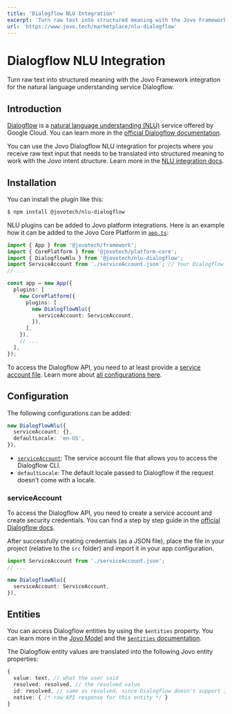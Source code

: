 ```yaml
---
title: 'Dialogflow NLU Integration'
excerpt: 'Turn raw text into structured meaning with the Jovo Framework integration for the natural language understanding service Dialogflow.'
url: 'https://www.jovo.tech/marketplace/nlu-dialogflow'
---
```


# Dialogflow NLU Integration

Turn raw text into structured meaning with the Jovo Framework integration for the natural language understanding service Dialogflow.

## Introduction

[Dialogflow](https://cloud.google.com/dialogflow) is a [natural language understanding (NLU)](https://www.jovo.tech/docs/nlu) service offered by Google Cloud. You can learn more in the [official Dialogflow documentation](https://cloud.google.com/dialogflow/docs/).

You can use the Jovo Dialogflow NLU integration for projects where you receive raw text input that needs to be translated into structured meaning to work with the Jovo intent structure. Learn more in the [NLU integration docs](https://www.jovo.tech/docs/nlu).


## Installation

You can install the plugin like this:

```sh
$ npm install @jovotech/nlu-dialogflow
```

NLU plugins can be added to Jovo platform integrations. Here is an example how it can be added to the Jovo Core Platform in [`app.ts`](https://www.jovo.tech/docs/app-config):

```typescript
import { App } from '@jovotech/framework';
import { CorePlatform } from '@jovotech/platform-core';
import { DialogflowNlu } from '@jovotech/nlu-dialogflow';
import ServiceAccount from './serviceAccount.json'; // Your Dialogflow service account
// ...

const app = new App({
  plugins: [
    new CorePlatform({
      plugins: [
        new DialogflowNlu({
          serviceAccount: ServiceAccount,
        }),
      ],
    }),
    // ...
  ],
});
```

To access the Dialogflow API, you need to at least provide a [service account file](#serviceaccount). Learn more about [all configurations here](#configuration).

## Configuration

The following configurations can be added:

```typescript
new DialogflowNlu({
  serviceAccount: {},
  defaultLocale: 'en-US',
}),
```

- [`serviceAccount`](#serviceaccount): The service account file that allows you to access the Dialogflow CLI.
- `defaultLocale`: The default locale passed to Dialogflow if the request doesn't come with a locale.

### serviceAccount

To access the Dialogflow API, you need to create a service account and create security credentials. You can find a step by step guide in the [official Dialogflow docs](https://cloud.google.com/dialogflow/es/docs/quick/setup#auth).

After successfully creating credentials (as a JSON file), place the file in your project (relative to the `src` folder) and import it in your app configuration.

```typescript
import ServiceAccount from './serviceAccount.json';
// ...

new DialogflowNlu({
  serviceAccount: ServiceAccount,
}),
```


## Entities

You can access Dialogflow entities by using the `$entities` property. You can learn more in the [Jovo Model](https://www.jovo.tech/docs/models) and the [`$entities` documentation](https://www.jovo.tech/docs/entities).

The Dialogflow entity values are translated into the following Jovo entity properties:

```typescript
{
  value: text, // what the user said
  resolved: resolved, // the resolved value
  id: resolved, // same as resolved, since Dialogflow doesn't support IDs
  native: { /* raw API response for this entity */ }
}
```

